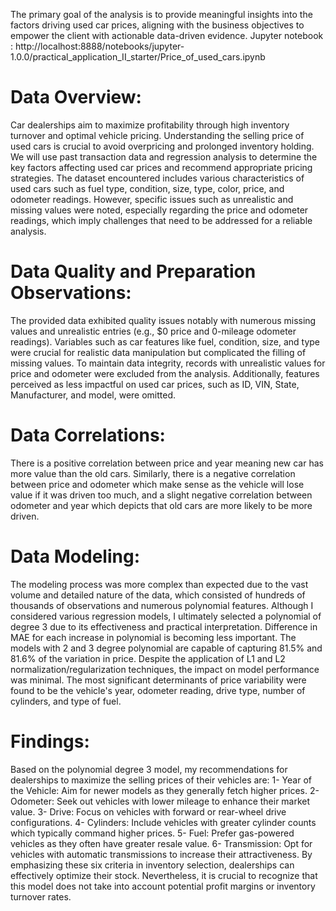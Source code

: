 The primary goal of the analysis is to provide meaningful insights into the factors driving used car prices, aligning with the business objectives to empower the client with actionable data-driven evidence.
Jupyter notebook : http://localhost:8888/notebooks/jupyter-1.0.0/practical_application_II_starter/Price_of_used_cars.ipynb

# Data Overview:
Car dealerships aim to maximize profitability through high inventory turnover and optimal vehicle pricing. Understanding the selling price of used cars is crucial to avoid overpricing and prolonged inventory holding. 
We will use past transaction data and regression analysis to determine the key factors affecting used car prices and recommend appropriate pricing strategies.
The dataset encountered includes various characteristics of used cars such as fuel type, condition, size, type, color, price, and odometer readings. 
However, specific issues such as unrealistic and missing values were noted, especially regarding the price and odometer readings, which imply challenges that need to be addressed for a reliable analysis.

# Data Quality and Preparation Observations:
The provided data exhibited quality issues notably with numerous missing values and unrealistic entries (e.g., $0 price and 0-mileage odometer readings).
Variables such as car features like fuel, condition, size, and type were crucial for realistic data manipulation but complicated the filling of missing values.
To maintain data integrity, records with unrealistic values for price and odometer were excluded from the analysis. Additionally, features perceived as less impactful on used car prices, such as ID, VIN, State, Manufacturer, and model, were omitted.

# Data Correlations:
There is a positive correlation between price and year meaning new car has more value than the old cars. 
Similarly, there is a negative correlation between price and odometer which make sense as the vehicle will lose value if it was driven too much, and a slight negative correlation between odometer and year which depicts that old cars are more likely to be more driven.

# Data Modeling:
The modeling process was more complex than expected due to the vast volume and detailed nature of the data, which consisted of hundreds of thousands of observations and numerous polynomial features. 
Although I considered various regression models, I ultimately selected a polynomial of degree 3 due to its effectiveness and practical interpretation.
Difference in MAE for each increase in polynomial is becoming less important. The models with 2 and 3 degree polynomial are capable of capturing 81.5% and 81.6% of the variation in price.
Despite the application of L1 and L2 normalization/regularization techniques, the impact on model performance was minimal. 
The most significant determinants of price variability were found to be the vehicle's year, odometer reading, drive type, number of cylinders, and type of fuel.

# Findings:
Based on the polynomial degree 3 model, my recommendations for dealerships to maximize the selling prices of their vehicles are:
1- Year of the Vehicle: Aim for newer models as they generally fetch higher prices.
2- Odometer: Seek out vehicles with lower mileage to enhance their market value.
3- Drive: Focus on vehicles with forward or rear-wheel drive configurations.
4- Cylinders: Include vehicles with greater cylinder counts which typically command higher prices.
5- Fuel: Prefer gas-powered vehicles as they often have greater resale value.
6- Transmission: Opt for vehicles with automatic transmissions to increase their attractiveness.
By emphasizing these six criteria in inventory selection, dealerships can effectively optimize their stock. 
Nevertheless, it is crucial to recognize that this model does not take into account potential profit margins or inventory turnover rates.


